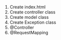 1. Create index.html
2. Create controller class
3. Create model class
4. Create Exception class
5. @Controller
6. @RequestMapping